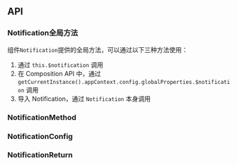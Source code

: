 ## API

### Notification全局方法

组件`Notification`提供的全局方法，可以通过以下三种方法使用：

1. 通过 `this.$notification` 调用
2. 在 Composition API 中，通过 `getCurrentInstance().appContext.config.globalProperties.$notification` 调用
3. 导入 Notification，通过 `Notification` 本身调用

### NotificationMethod

<field-table :data="notificationMethodProps"/>

### NotificationConfig

<field-table :data="notificationConfigProps"/>

### NotificationReturn

<field-table :data="notificationReturnProps"/>

<script setup>
import { ref } from 'vue';

const notificationMethodProps = ref([
  {
    name: 'info',
    desc: '显示信息提醒框',
    type: '( config: string | NotificationConfig, appContext?: AppContext ) => NotificationReturn',
    value: '-',
  },
  {
    name: 'success',
    desc: '显示成功提醒框',
    type: '( config: string | NotificationConfig, appContext?: AppContext ) => NotificationReturn',
    value: '-',
  },
  {
    name: 'warning',
    desc: '显示警告提醒框',
    type: '( config: string | NotificationConfig, appContext?: AppContext ) => NotificationReturn',
    value: '-',
  },
  {
    name: 'error',
    desc: '显示错误提醒框',
    type: '( config: string | NotificationConfig, appContext?: AppContext ) => NotificationReturn',
    value: '-',
  },
  {
    name: 'remove',
    desc: '清除对应 id 的提醒框',
    type: '(id: string) => void',
    value: '-',
  },
  {
    name: 'clear',
    desc: '清除全部提醒框',
    type: '(position?: NotificationPosition) => void',
    value: '-',
  },
]);

const notificationConfigProps = ref([
  {
    name: 'content',
    desc: '内容',
    type: 'RenderContent',
    value: '-',
  },
  {
    name: 'title',
    desc: '标题',
    type: 'RenderContent',
    value: '-',
  },
  {
    name: 'icon',
    desc: '图标',
    type: 'RenderFunction',
    value: '-',
  },
  {
    name: 'id',
    desc: '唯一id',
    type: 'string',
    value: '-',
  },
  {
    name: 'style',
    desc: '样式',
    type: 'CSSProperties',
    value: '-',
  },
  {
    name: 'class',
    desc: '样式类名',
    type: 'ClassName',
    value: '-',
  },
  {
    name: 'position',
    desc: '位置',
    type: '\'topLeft\'|\'topRight\'|\'bottomLeft\'|\'bottomRight\'',
    value: '-',
  },
  {
    name: 'showIcon',
    desc: '是否显示图标',
    type: 'boolean',
    value: 'true',
  },
  {
    name: 'closable',
    desc: '是否可关闭',
    type: 'boolean',
    value: 'false',
  },
  {
    name: 'duration',
    desc: '显示的持续时间，单位为 ms',
    type: 'number',
    value: '3000',
  },
  {
    name: 'footer',
    desc: '底部内容',
    type: 'RenderFunction',
    value: '- (2.25.0)',
  },
  {
    name: 'closeIcon',
    desc: '关闭按钮图标',
    type: 'RenderFunction',
    value: '-',
  },
  {
    name: 'closeIconElement',
    desc: '关闭按钮元素',
    type: 'RenderFunction',
    value: '-',
  },
  {
    name: 'onClose',
    desc: '关闭时的回调函数',
    type: '(id: number | string) => void',
    value: '-',
  },
]);

const notificationReturnProps = ref([
  {
    name: 'close',
    desc: '关闭当前通知提醒框',
    type: '() => void',
    value: '-',
  },
]);
</script>
